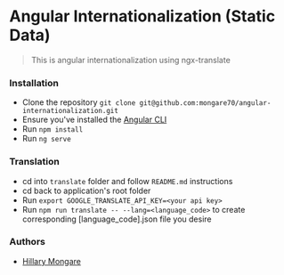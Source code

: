 # Angular Internationalization (Static Data)

> This is angular internationalization using ngx-translate

### Installation

- Clone the repository `git clone git@github.com:mongare70/angular-internationalization.git`
- Ensure you've installed the [Angular CLI](https://angular.io/cli)
- Run `npm install`
- Run `ng serve`

### Translation
- cd into `translate` folder and follow `README.md` instructions 
- cd back to application's root folder
- Run `export GOOGLE_TRANSLATE_API_KEY=<your api key>`
- Run `npm run translate -- --lang=<language_code>` to create corresponding [language_code].json file you desire

### Authors

- [Hillary Mongare](https://github.com/mongare70)
